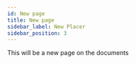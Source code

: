 ```yaml
---
id: New page
title: New page
sidebar_label: New Placer
sidebar_position: 3
---
```

This will be a new page on the documents
